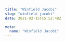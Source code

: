 ```yaml
---
title: "Winfield Jacobi"
slug: "winfield-jacobi"
date: 2021-02-15T15:52:48Z

meta:
  name: "Winfield Jacobi"
---
```


